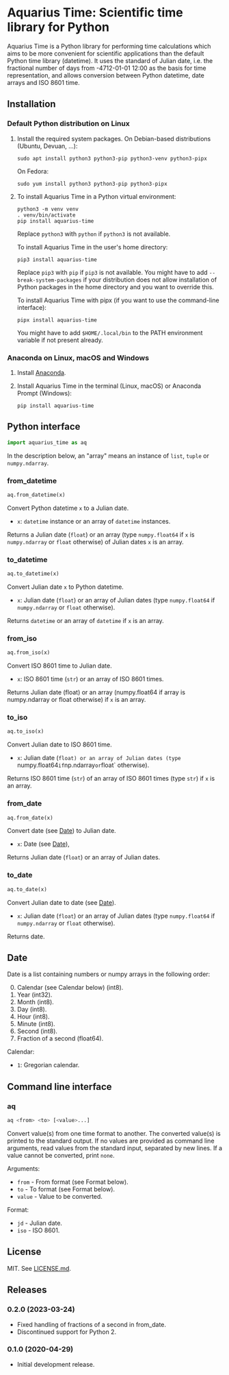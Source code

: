 # Aquarius Time: Scientific time library for Python

Aquarius Time is a Python library for performing time calculations which aims
to be more convenient for scientific applications than the default Python time
library (datetime). It uses the standard of Julian date, i.e. the fractional
number of days from -4712-01-01 12:00 as the basis for time representation, and
allows conversion between Python datetime, date arrays and ISO 8601 time.

## Installation

### Default Python distribution on Linux

1. Install the required system packages. On Debian-based distributions (Ubuntu,
   Devuan, ...):

   ```
   sudo apt install python3 python3-pip python3-venv python3-pipx
   ```

   On Fedora:

   ```
   sudo yum install python3 python3-pip python3-pipx
   ```

2. To install Aquarius Time in a Python virtual environment:

   ```
   python3 -m venv venv
   . venv/bin/activate
   pip install aquarius-time
   ```

   Replace `python3` with `python` if `python3` is not available.

   To install Aquarius Time in the user's home directory:

   ```
   pip3 install aquarius-time
   ```

   Replace `pip3` with `pip` if `pip3` is not available. You might have to add
   `--break-system-packages` if your distribution does not allow installation of
   Python packages in the home directory and you
   want to override this.

   To install Aquarius Time with pipx (if you want to use the command-line
   interface):

   ```
   pipx install aquarius-time
   ```

   You might have to add `$HOME/.local/bin` to the PATH environment variable if
   not present already.

### Anaconda on Linux, macOS and Windows

1. Install [Anaconda](https://www.anaconda.com/download).

2. Install Aquarius Time in the terminal (Linux, macOS) or Anaconda Prompt
   (Windows):

   ```
   pip install aquarius-time
   ```

## Python interface

```python
import aquarius_time as aq
```

In the description below, an "array" means an instance of `list`, `tuple` or
`numpy.ndarray`.

### from_datetime

```python
aq.from_datetime(x)
```

Convert Python datetime `x` to a Julian date.

- `x`: `datetime` instance or an array of `datetime` instances.

Returns a Julian date (`float`) or an array (type `numpy.float64` if `x` is
`numpy.ndarray` or `float` otherwise) of Julian dates `x` is an array.

### to_datetime

```python
aq.to_datetime(x)
```

Convert Julian date `x` to Python datetime.

- `x`: Julian date (`float`) or an array of Julian dates (type `numpy.float64`
if `numpy.ndarray` or `float` otherwise).

Returns `datetime` or an array of `datetime` if `x` is an array.

### from_iso

```python
aq.from_iso(x)
```

Convert ISO 8601 time to Julian date.

- `x`: ISO 8601 time (`str`) or an array of ISO 8601 times.

Returns Julian date (float) or an array (numpy.float64 if array is
numpy.ndarray or float otherwise) if `x` is an array.

### to_iso

```python
aq.to_iso(x)
```

Convert Julian date to ISO 8601 time.

- `x`: Julian date (`float) or an array of Julian dates (type `numpy.float64`
  if `np.ndarray` or `float` otherwise).

Returns ISO 8601 time (`str`) of an array of ISO 8601 times (type `str`) if `x`
is an array.

### from_date

```python
aq.from_date(x)
```

Convert date (see [Date](#date)) to Julian date.

- `x`: Date (see [Date](#date)),

Returns Julian date (`float`) or an array of Julian dates.

### to_date

```python
aq.to_date(x)
```

Convert Julian date to date (see [Date](#date)).

- `x`: Julian date (`float`) or an array of Julian dates (type `numpy.float64`
if `numpy.ndarray` or `float` otherwise).

Returns date.

## Date

Date is a list containing numbers or numpy arrays in the following order:

0. Calendar (see Calendar below) (int8).
1. Year (int32).
2. Month (int8).
3. Day (int8).
4. Hour (int8).
5. Minute (int8).
6. Second (int8).
7. Fraction of a second (float64).

Calendar:

- `1`: Gregorian calendar.

## Command line interface

### aq

```sh
aq <from> <to> [<value>...]
```

Convert value(s) from one time format to another. The converted value(s) is
printed to the standard output. If no values are provided as command line
arguments, read values from the standard input, separated by new lines.
If a value cannot be converted, print `none`.

Arguments:

- `from` - From format (see Format below).
- `to` - To format (see Format below).
- `value` - Value to be converted.

Format:

- `jd` - Julian date.
- `iso` - ISO 8601.

## License

MIT. See [LICENSE.md](LICENSE.md).

## Releases

### 0.2.0 (2023-03-24)

- Fixed handling of fractions of a second in from\_date.
- Discontinued support for Python 2.

### 0.1.0 (2020-04-29)

- Initial development release.
